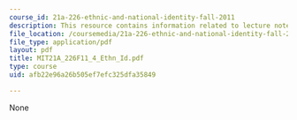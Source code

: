 ```yaml
---
course_id: 21a-226-ethnic-and-national-identity-fall-2011
description: This resource contains information related to lecture notes.
file_location: /coursemedia/21a-226-ethnic-and-national-identity-fall-2011/afb22e96a26b505ef7efc325dfa35849_MIT21A_226F11_4_Ethn_Id.pdf
file_type: application/pdf
layout: pdf
title: MIT21A_226F11_4_Ethn_Id.pdf
type: course
uid: afb22e96a26b505ef7efc325dfa35849

---
```

None